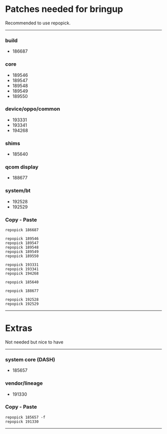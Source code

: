# Patches needed for bringup

Recommended to use repopick.

-----

### build

- 186687

### core

- 189546
- 189547
- 189548
- 189549
- 189550

### device/oppo/common

- 193331
- 193341
- 194268

### shims

- 185640

### qcom display

- 188677

### system/bt

- 192528
- 192529

### Copy - Paste
    repopick 186687

    repopick 189546
    repopick 189547
    repopick 189548
    repopick 189549
    repopick 189550

    repopick 193331
    repopick 193341
    repopick 194268

    repopick 185640

    repopick 188677

    repopick 192528
    repopick 192529

-----

# Extras

Not needed but nice to have

-----

### system core (DASH)

- 185657

### vendor/lineage

- 191330

### Copy - Paste
    repopick 185657 -f
    repopick 191330

-----
